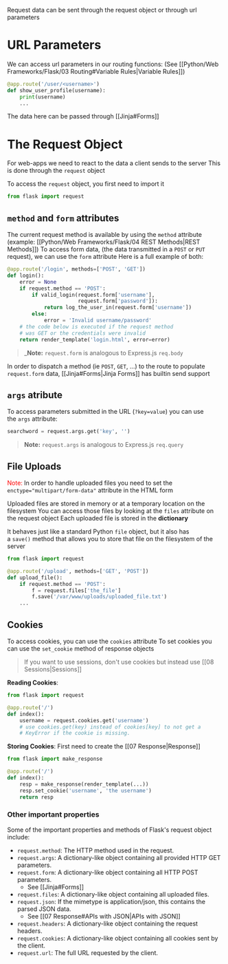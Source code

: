 Request data can be sent through the request object or through url parameters

# URL Parameters
We can access url parameters in our routing functions: (See [[Python/Web Frameworks/Flask/03 Routing#Variable Rules|Variable Rules]])
```python
@app.route('/user/<username>')
def show_user_profile(username):
	print(username)
	...
```
The data here can be passed through [[Jinja#Forms]] 


# The Request Object

For web-apps we need to react to the data a client sends to the server
This is done through the `request` object

To access the `request` object, you first need to import it 
```python
from flask import request
```

## `method` and `form` attributes
The current request method is available by using the `method` attribute (example: [[Python/Web Frameworks/Flask/04 REST Methods|REST Methods]])
To access form data, (the data transmitted in a `POST` or `PUT` request), we can use the `form` attribute
Here is a full example of both:
```python
@app.route('/login', methods=['POST', 'GET'])
def login():
    error = None
    if request.method == 'POST':
        if valid_login(request.form['username'],
                       request.form['password']):
            return log_the_user_in(request.form['username'])
        else:
            error = 'Invalid username/password'
    # the code below is executed if the request method
    # was GET or the credentials were invalid
    return render_template('login.html', error=error)
```
>_**Note:** `request.form` is analogous to Express.js `req.body`

In order to dispatch a method (ie `POST`, `GET`, ...) to the route to populate `request.form` data, [[Jinja#Forms|Jinja Forms]] has builtin send support

## `args` atribute
To access parameters submitted in the URL (`?key=value`) you can use the `args` attribute:
```python
searchword = request.args.get('key', '')
```
> **Note:** `request.args` is analogous to Express.js `req.query`

## File Uploads
<span style="color: red">Note: </span> In order to handle uploaded files you need to set the `enctype="multipart/form-data"`  attribute in the HTML form  

Uploaded files are stored in memory or at a temporary location on the filesystem
You can access those files by looking at the `files` attribute on the request object
Each uploaded file is stored in the **dictionary**

It behaves just like a standard Python `file` object, but it also has a `save()` method that allows you to store that file on the filesystem of the server
```python
from flask import request

@app.route('/upload', methods=['GET', 'POST'])
def upload_file():
    if request.method == 'POST':
        f = request.files['the_file']
        f.save('/var/www/uploads/uploaded_file.txt')
    ...
```


## Cookies
To access cookies, you can use the `cookies` attribute
To set cookies you can use the `set_cookie` method of response objects
> If you want to use sessions, don't use cookies but instead use [[08 Sessions|Sessions]]

**Reading Cookies**: 
```python
from flask import request

@app.route('/')
def index():
    username = request.cookies.get('username')
    # use cookies.get(key) instead of cookies[key] to not get a
    # KeyError if the cookie is missing.
```

**Storing Cookies**: First need to create the [[07 Response|Response]]
```python
from flask import make_response

@app.route('/')
def index():
    resp = make_response(render_template(...))
    resp.set_cookie('username', 'the username')
    return resp
```


### Other important properties
Some of the important properties and methods of Flask's request object include:
- `request.method`: The HTTP method used in the request.
- `request.args`: A dictionary-like object containing all provided HTTP GET parameters.
- `request.form`: A dictionary-like object containing all HTTP POST parameters.
	- See [[Jinja#Forms]]
- `request.files`: A dictionary-like object containing all uploaded files.
- `request.json`: If the mimetype is application/json, this contains the parsed JSON data.
	- See [[07 Response#APIs with JSON|APIs with JSON]]
- `request.headers`: A dictionary-like object containing the request headers.
- `request.cookies`: A dictionary-like object containing all cookies sent by the client.
- `request.url`: The full URL requested by the client.
